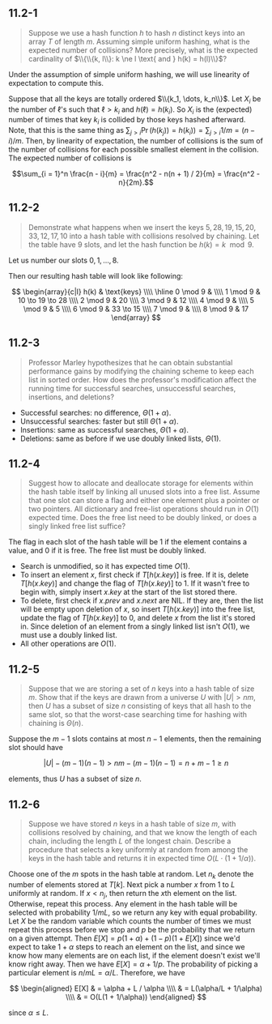 ## 11.2-1

> Suppose we use a hash function $h$ to hash $n$ distinct keys into an array $T$ of length $m$. Assuming simple uniform hashing, what is the expected number of collisions? More precisely, what is the expected cardinality of $\\{\\{k, l\\}: k \ne l \text{ and } h(k) = h(l)\\}$?

Under the assumption of simple uniform hashing, we will use linearity of expectation to compute this.

Suppose that all the keys are totally ordered $\\{k_1, \dots, k_n\\}$. Let $X_i$ be the number of $\ell$'s such that $\ell > k_i$ and $h(\ell) = h(k_i)$. So $X_i$ is the (expected) number of times that key $k_i$ is collided by those keys hashed afterward. Note, that this is the same thing as $\sum_{j > i} \Pr(h(k_j)) = h(k_i)) = \sum_{j > i} 1 / m = (n - i) / m$. Then, by linearity of expectation, the number of collisions is the sum of the number of collisions for each possible smallest element in the collision. The expected number of collisions is

$$\sum_{i = 1}^n \frac{n - i}{m} = \frac{n^2 - n(n + 1) / 2}{m} = \frac{n^2 - n}{2m}.$$

## 11.2-2

> Demonstrate what happens when we insert the keys $5, 28, 19, 15, 20, 33, 12, 17, 10$ into a hash table with collisions resolved by chaining. Let the table have $9$ slots, and let the hash function be $h(k) = k \mod 9$.

Let us number our slots $0, 1, \dots, 8$.

Then our resulting hash table will look like following:

$$
\begin{array}{c|l}
h(k)     & \text{keys}      \\\\
\hline
0 \mod 9 &                  \\\\
1 \mod 9 & 10 \to 19 \to 28 \\\\
2 \mod 9 & 20               \\\\
3 \mod 9 & 12               \\\\
4 \mod 9 &                  \\\\
5 \mod 9 & 5                \\\\
6 \mod 9 & 33 \to 15        \\\\
7 \mod 9 &                  \\\\
8 \mod 9 & 17
\end{array}
$$

## 11.2-3

> Professor Marley hypothesizes that he can obtain substantial performance gains by modifying the chaining scheme to keep each list in sorted order. How does the professor's modification affect the running time for successful searches, unsuccessful searches, insertions, and deletions?

- Successful searches: no difference, $\Theta(1 + \alpha)$.
- Unsuccessful searches: faster but still $\Theta(1 + \alpha)$.
- Insertions: same as successful searches, $\Theta(1 + \alpha)$.
- Deletions: same as before if we use doubly linked lists, $\Theta(1)$.

## 11.2-4

> Suggest how to allocate and deallocate storage for elements within the hash table itself by linking all unused slots into a free list. Assume that one slot can store a flag and either one element plus a pointer or two pointers. All dictionary and free-list operations should run in $O(1)$ expected time. Does the free list need to be doubly linked, or does a singly linked free list suffice?

The flag in each slot of the hash table will be $1$ if the element contains a value, and $0$ if it is free. The free list must be doubly linked.

- Search is unmodified, so it has expected time $O(1)$.
- To insert an element $x$, first check if $T[h(x.key)]$ is free. If it is, delete $T[h(x.key)]$ and change the flag of $T[h(x.key)]$ to $1$. If it wasn't free to begin with, simply insert $x.key$ at the start of the list stored there.
- To delete, first check if $x.prev$ and $x.next$ are $\text{NIL}$. If they are, then the list will be empty upon deletion of $x$, so insert $T[h(x.key)]$ into the free list, update the flag of $T[h(x.key)]$ to $0$, and delete $x$ from the list it's stored in. Since deletion of an element from a singly linked list isn't $O(1)$, we must use a doubly linked list.
- All other operations are $O(1)$.

## 11.2-5

> Suppose that we are storing a set of $n$ keys into a hash table of size $m$. Show that if the keys are drawn from a universe $U$ with $|U| > nm$, then $U$ has a subset of size $n$ consisting of keys that all hash to the same slot, so that the worst-case searching time for hashing with chaining is $\Theta(n)$.

Suppose the $m - 1$ slots contains at most $n - 1$ elements, then the remaining slot should have

$$|U| - (m - 1)(n - 1) > nm - (m - 1)(n - 1) = n + m - 1 \ge n$$

elements, thus $U$ has a subset of size $n$.

## 11.2-6

> Suppose we have stored $n$ keys in a hash table of size $m$, with collisions resolved by chaining, and that we know the length of each chain, including the length $L$ of the longest chain. Describe a procedure that selects a key uniformly at random from among the keys in the hash table and returns it in expected time $O(L \cdot (1 + 1 / \alpha))$.

Choose one of the $m$ spots in the hash table at random. Let $n_k$ denote the number of elements stored at $T[k]$. Next pick a number $x$ from $1$ to $L$ uniformly at random. If $x < n_j$, then return the $x$th element on the list. Otherwise, repeat this process. Any element in the hash table will be selected with probability $1 / mL$, so we return any key with equal probability. Let $X$ be the random variable which counts the number of times we must repeat this process before we stop and $p$ be the probability that we return on a given attempt. Then $E[X] = p(1 + \alpha) + (1 − p)(1 + E[X])$ since we'd expect to take $1 + \alpha$ steps to reach an element on the list, and since we know how many elements are on each list, if the element doesn't exist we'll know right away. Then we have $E[X] = \alpha + 1 / p$. The probability of picking a particular element is $n / mL = \alpha / L$. Therefore, we have

$$
\begin{aligned}
E[X] & = \alpha + L / \alpha \\\\
     & = L(\alpha/L + 1/\alpha) \\\\
     & = O(L(1 + 1/\alpha))
\end{aligned}
$$

since $\alpha \le L$.
